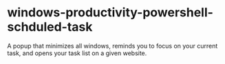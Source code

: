 # windows-productivity-powershell-schduled-task
A popup that minimizes all windows, reminds you to focus on your current task, and opens your task list on a given website. 
